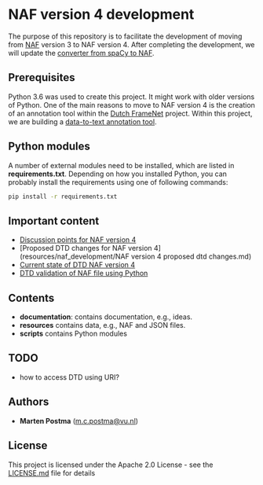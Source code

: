 # NAF version 4 development

The purpose of this repository is to facilitate the development of moving from [NAF](https://github.com/newsreader/NAF) version 3 to NAF version 4.
After completing the development, we will update the [converter from spaCy to NAF](https://github.com/cltl/SpaCy-to-NAF).

## Prerequisites

Python 3.6 was used to create this project. It might work with older versions of Python.
One of the main reasons to move to NAF version 4 is the creation of an annotation tool within the [Dutch FrameNet](http://dutchframenet.nl/) project.
Within this project, we are building a [data-to-text annotation tool](https://github.com/cltl/frame-annotation-tool).

## Python modules
A number of external modules need to be installed, which are listed in **requirements.txt**.
Depending on how you installed Python, you can probably install the requirements using one of following commands:
```bash
pip install -r requirements.txt
```

## Important content
* [Discussion points for NAF version 4](documentation/V4.md)
* [Proposed DTD changes for NAF version 4](resources/naf_development/NAF version 4 proposed dtd changes.md)
* [Current state of DTD NAF version 4](resources/naf_development/naf_v4.dtd)
* [DTD validation of NAF file using Python](scripts/validate_against_dtd.py)

## Contents
* **documentation**: contains documentation, e.g., ideas.
* **resources** contains data, e.g., NAF and JSON files.
* **scripts** contains Python modules

## TODO
* how to access DTD using URI?

## Authors
* **Marten Postma** (m.c.postma@vu.nl)

## License
This project is licensed under the Apache 2.0 License - see the [LICENSE.md](LICENSE.md) file for details
